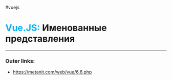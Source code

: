 #vuejs
# <font color="#00b0f0">Vue.JS:</font> Именованные представления
---
### Outer links:
- https://metanit.com/web/vue/6.6.php